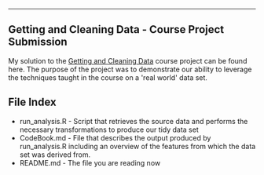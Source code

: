 ----
## Getting and Cleaning Data - Course Project Submission

My solution to the [Getting and Cleaning Data](https://class.coursera.org/getdata-009) course project can be found here.  The purpose of the project was to demonstrate our ability to leverage the techniques taught in the course on a 'real world' data set.  

## File Index

* run_analysis.R - Script that retrieves the source data and performs the necessary transformations to produce our tidy data set 
* CodeBook.md - File that describes the output produced by run_analysis.R including an overview of the features from which the data set was derived from.
* README.md - The file you are reading now

